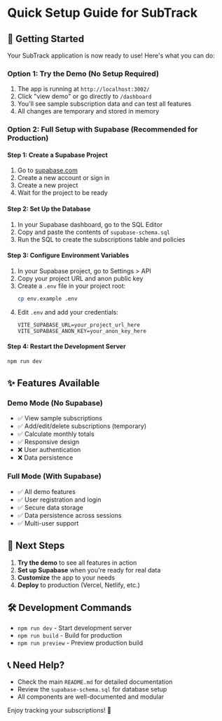 # Quick Setup Guide for SubTrack

## 🚀 Getting Started

Your SubTrack application is now ready to use! Here's what you can do:

### Option 1: Try the Demo (No Setup Required)
1. The app is running at `http://localhost:3002/`
2. Click "view demo" or go directly to `/dashboard`
3. You'll see sample subscription data and can test all features
4. All changes are temporary and stored in memory

### Option 2: Full Setup with Supabase (Recommended for Production)

#### Step 1: Create a Supabase Project
1. Go to [supabase.com](https://supabase.com)
2. Create a new account or sign in
3. Create a new project
4. Wait for the project to be ready

#### Step 2: Set Up the Database
1. In your Supabase dashboard, go to the SQL Editor
2. Copy and paste the contents of `supabase-schema.sql`
3. Run the SQL to create the subscriptions table and policies

#### Step 3: Configure Environment Variables
1. In your Supabase project, go to Settings > API
2. Copy your project URL and anon public key
3. Create a `.env` file in your project root:
   ```bash
   cp env.example .env
   ```
4. Edit `.env` and add your credentials:
   ```
   VITE_SUPABASE_URL=your_project_url_here
   VITE_SUPABASE_ANON_KEY=your_anon_key_here
   ```

#### Step 4: Restart the Development Server
```bash
npm run dev
```

## ✨ Features Available

### Demo Mode (No Supabase)
- ✅ View sample subscriptions
- ✅ Add/edit/delete subscriptions (temporary)
- ✅ Calculate monthly totals
- ✅ Responsive design
- ❌ User authentication
- ❌ Data persistence

### Full Mode (With Supabase)
- ✅ All demo features
- ✅ User registration and login
- ✅ Secure data storage
- ✅ Data persistence across sessions
- ✅ Multi-user support

## 🎯 Next Steps

1. **Try the demo** to see all features in action
2. **Set up Supabase** when you're ready for real data
3. **Customize** the app to your needs
4. **Deploy** to production (Vercel, Netlify, etc.)

## 🛠️ Development Commands

- `npm run dev` - Start development server
- `npm run build` - Build for production
- `npm run preview` - Preview production build

## 📞 Need Help?

- Check the main `README.md` for detailed documentation
- Review the `supabase-schema.sql` for database setup
- All components are well-documented and modular

Enjoy tracking your subscriptions! 🎉 